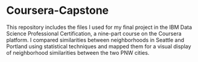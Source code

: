 # Coursera-Capstone

This repository includes the files I used for my final project in the IBM Data Science Professional Certification, a nine-part course 
on the Coursera platform. I compared similarities between neighborhoods in Seattle and Portland using statistical techniques and 
mapped them for a visual display of neighborhood similarities between the two PNW cities. 
